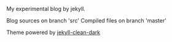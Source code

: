 My experimental blog by jekyll.

Blog sources on branch 'src'
Compiled files on branch 'master'

Theme powered by [jekyll-clean-dark](https://github.com/streetturtle/jekyll-clean-dark)